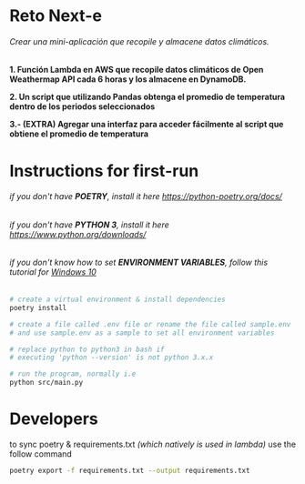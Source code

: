 # Reto Next-e


###### Crear una mini-aplicación que recopile y almacene datos climáticos.


**1. Función Lambda en AWS que recopile datos climáticos de Open Weathermap API cada 6 horas y los
almacene en DynamoDB.**

**2. Un script que utilizando Pandas obtenga el promedio de temperatura dentro de los periodos
seleccionados**

**3.- (EXTRA) Agregar una interfaz para acceder fácilmente al script que obtiene el promedio de temperatura**


# Instructions for first-run

###### if you don't have **POETRY**, install it here https://python-poetry.org/docs/
###### if you don't have **PYTHON 3**, install it here https://www.python.org/downloads/
###### if you don't know how to set **ENVIRONMENT VARIABLES**, follow this tutorial for [Windows 10](https://docs.oracle.com/en/database/oracle/machine-learning/oml4r/1.5.1/oread/creating-and-modifying-environment-variables-on-windows.html#GUID-DD6F9982-60D5-48F6-8270-A27EC53807D0)

```bash
# create a virtual environment & install dependencies
poetry install

# create a file called .env file or rename the file called sample.env 
# and use sample.env as a sample to set all environment variables 

# replace python to python3 in bash if 
# executing 'python --version' is not python 3.x.x

# run the program, normally i.e
python src/main.py
```

# Developers

to sync poetry & requirements.txt _(which natively is used in lambda)_ use the follow command
```bash
poetry export -f requirements.txt --output requirements.txt
```